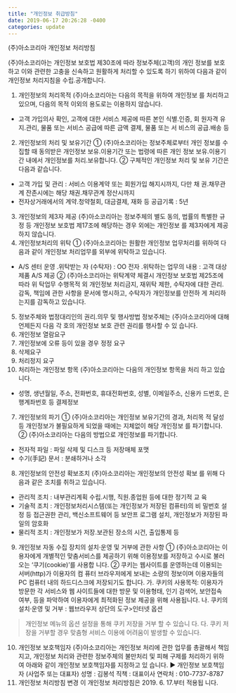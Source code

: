 ```yaml
---
title: "개인정보 취급방침"
date: 2019-06-17 20:26:28 -0400
categories: update
---
```


(주)아소코리아 개인정보 처리방침

(주)아소코리아는 개인정보 보호법 제30조에 따라 정보주체(고객)의 개인
정보를 보호하고 이와 관련한 고충을 신속하고 원활하게 처리할 수 있도록
하기 위하여 다음과 같이 개인정보 처리지침을 수립․공개합니다.
1. 개인정보의 처리목적 (주)아소코리아는 다음의 목적을 위하여 개인정보
를 처리하고 있으며, 다음의 목적 이외의 용도로는 이용하지 않습니다.
 - 고객 가입의사 확인, 고객에 대한 서비스 제공에 따른 본인 식별․인증, 회
원자격 유지․관리, 물품 또는 서비스 공급에 따른 금액 결제, 물품 또는 서
비스의 공급․배송 등
2. 개인정보의 처리 및 보유기간 ① (주)아소코리아는 정보주체로부터 개인
정보를 수집할 때 동의받은 개인정보 보유․이용기간 또는 법령에 따른 개인
정보 보유․이용기간 내에서 개인정보를 처리․보유합니다.
 ② 구체적인 개인정보 처리 및 보유 기간은 다음과 같습니다.
 - 고객 가입 및 관리 : 서비스 이용계약 또는 회원가입 해지시까지, 다만 채
권․채무관계 잔존시에는 해당 채권․채무관계 정산시까지
 - 전자상거래에서의 계약․청약철회, 대금결제, 재화 등 공급기록 : 5년
3. 개인정보의 제3자 제공 (주)아소코리아는 정보주체의 별도 동의, 법률의
특별한 규정 등 개인정보 보호법 제17조에 해당하는 경우 외에는 개인정보
를 제3자에게 제공하지 않습니다.
4. 개인정보처리의 위탁 ① (주)아소코리아는 원활한 개인정보 업무처리를
위하여 다음과 같이 개인정보 처리업무를 외부에 위탁하고 있습니다.
 - A/S 센터 운영
 ․위탁받는 자 (수탁자) : OO 전자
 ․위탁하는 업무의 내용 : 고객 대상 제품 A/S 제공
 ② (주)아소코리아는 위탁계약 체결시 개인정보 보호법 제25조에 따라 위
탁업무 수행목적 외 개인정보 처리금지, 재위탁 제한, 수탁자에 대한 관리․
감독, 책임에 관한 사항을 문서에 명시하고, 수탁자가 개인정보를 안전하
게 처리하는지를 감독하고 있습니다.
5. 정보주체와 법정대리인의 권리․의무 및 행사방법 정보주체는 (주)아소코리아에 대해 언제든지 다음 각 호의 개인정보 보호 관련 권리를 행사할 수 있
습니다.
 1. 개인정보 열람요구
 2. 개인정보에 오류 등이 있을 경우 정정 요구
 3. 삭제요구
 4. 처리정지 요구
6. 처리하는 개인정보 항목 (주)아소코리아는 다음의 개인정보 항목을 처리
하고 있습니다.
 - 성명, 생년월일, 주소, 전화번호, 휴대전화번호, 성별, 이메일주소, 신용카
드번호, 은행계좌번호 등 결제정보
7. 개인정보의 파기 ① (주)아소코리아는 개인정보 보유기간의 경과, 처리목
적 달성 등 개인정보가 불필요하게 되었을 때에는 지체없이 해당 개인정보
를 파기합니다.
 ② (주)아소코리아는 다음의 방법으로 개인정보를 파기합니다.
 - 전자적 파일 : 파일 삭제 및 디스크 등 저장매체 포맷
 - 수기(手記) 문서 : 분쇄하거나 소각
8. 개인정보의 안전성 확보조치 (주)아소코리아는 개인정보의 안전성 확보
를 위해 다음과 같은 조치를 취하고 있습니다.
 - 관리적 조치 : 내부관리계획 수립․시행, 직원․종업원 등에 대한 정기적 교
육
 - 기술적 조치 : 개인정보처리시스템(또는 개인정보가 저장된 컴퓨터)의 비
밀번호 설정 등 접근권한 관리, 백신소프트웨어 등 보안프
로그램 설치, 개인정보가 저장된 파일의 암호화
 - 물리적 조치 : 개인정보가 저장․보관된 장소의 시건, 출입통제 등
9. 개인정보 자동 수집 장치의 설치·운영 및 거부에 관한 사항
① (주)아소코리아는 이용자에게 개별적인 맞춤서비스를 제공하기
위해 이용정보를 저장하고 수시로 불러오는 ‘쿠기(cookie)’를 사용합
니다.
② 쿠키는 웹사이트를 운영하는데 이용되는 서버(http)가 이용자의 컴
퓨터 브라우저에게 보내는 소량의 정보이며 이용자들의 PC 컴퓨터
내의 하드디스크에 저장되기도 합니다.
가. 쿠키의 사용목적: 이용자가 방문한 각 서비스와 웹 사이트들에
대한 방문 및 이용형태, 인기 검색어, 보안접속 여부, 등을 파악하여
이용자에게 최적화된 정보 제공을 위해 사용됩니다.
나. 쿠키의 설치·운영 및 거부 : 웹브라우저 상단의 도구>인터넷 옵션
>개인정보 메뉴의 옵션 설정을 통해 쿠키 저장을 거부 할 수 있습니
다.
다. 쿠키 저장을 거부할 경우 맞춤형 서비스 이용에 어려움이 발생할
수 있습니다.
10. 개인정보 보호책임자 (주)아소코리아는 개인정보 처리에 관한 업무를
총괄해서 책임지고, 개인정보 처리와 관련한 정보주체의 불만처리 및 피해
구제를 처리하기 위하여 아래와 같이 개인정보 보호책임자를 지정하고 있
습니다.
 ▶ 개인정보 보호책임자 (사업주 또는 대표자)
 성명 : 김봉석 직책 : 대표이사
 연락처 : 010-7737-8787
11. 개인정보 처리방침 변경 이 개인정보 처리방침은 2019. 6. 17.부터 적용됩
니다.